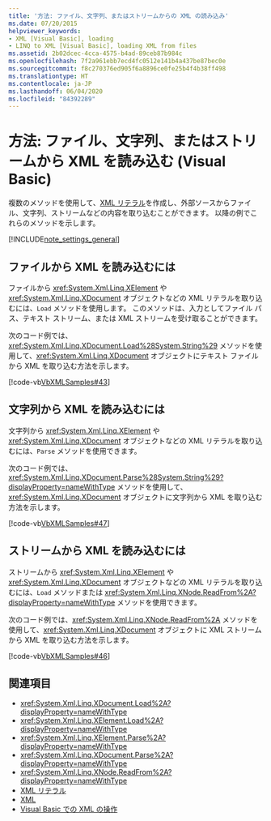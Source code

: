 ```yaml
---
title: '方法: ファイル、文字列、またはストリームからの XML の読み込み'
ms.date: 07/20/2015
helpviewer_keywords:
- XML [Visual Basic], loading
- LINQ to XML [Visual Basic], loading XML from files
ms.assetid: 2b02dcec-4cca-4575-b4ad-89ceb87b984c
ms.openlocfilehash: 7f2a961ebb7ecd4fc0512e141b4a437be87bec0e
ms.sourcegitcommit: f8c270376ed905f6a8896ce0fe25b4f4b38ff498
ms.translationtype: HT
ms.contentlocale: ja-JP
ms.lasthandoff: 06/04/2020
ms.locfileid: "84392289"
---
```

# <a name="how-to-load-xml-from-a-file-string-or-stream-visual-basic"></a>方法: ファイル、文字列、またはストリームから XML を読み込む (Visual Basic)

複数のメソッドを使用して、[XML リテラル](../../../language-reference/xml-literals/index.md)を作成し、外部ソースからファイル、文字列、ストリームなどの内容を取り込むことができます。 以降の例でこれらのメソッドを示します。

[!INCLUDE[note_settings_general](~/includes/note-settings-general-md.md)]

## <a name="to-load-xml-from-a-file"></a>ファイルから XML を読み込むには

ファイルから <xref:System.Xml.Linq.XElement> や <xref:System.Xml.Linq.XDocument> オブジェクトなどの XML リテラルを取り込むには、`Load` メソッドを使用します。 このメソッドは、入力としてファイル パス、テキスト ストリーム、または XML ストリームを受け取ることができます。

次のコード例では、<xref:System.Xml.Linq.XDocument.Load%28System.String%29> メソッドを使用して、<xref:System.Xml.Linq.XDocument> オブジェクトにテキスト ファイルから XML を取り込む方法を示します。

[!code-vb[VbXMLSamples#43](~/samples/snippets/visualbasic/VS_Snippets_VBCSharp/VbXMLSamples/VB/XMLSamples15.vb#43)]

## <a name="to-load-xml-from-a-string"></a>文字列から XML を読み込むには

文字列から <xref:System.Xml.Linq.XElement> や <xref:System.Xml.Linq.XDocument> オブジェクトなどの XML リテラルを取り込むには、`Parse` メソッドを使用できます。

次のコード例では、<xref:System.Xml.Linq.XDocument.Parse%28System.String%29?displayProperty=nameWithType> メソッドを使用して、<xref:System.Xml.Linq.XDocument> オブジェクトに文字列から XML を取り込む方法を示します。

[!code-vb[VbXMLSamples#47](~/samples/snippets/visualbasic/VS_Snippets_VBCSharp/VbXMLSamples/VB/XMLSamples15.vb#47)]

## <a name="to-load-xml-from-a-stream"></a>ストリームから XML を読み込むには

ストリームから <xref:System.Xml.Linq.XElement> や <xref:System.Xml.Linq.XDocument> オブジェクトなどの XML リテラルを取り込むには、`Load` メソッドまたは <xref:System.Xml.Linq.XNode.ReadFrom%2A?displayProperty=nameWithType> メソッドを使用できます。

次のコード例では、<xref:System.Xml.Linq.XNode.ReadFrom%2A> メソッドを使用して、<xref:System.Xml.Linq.XDocument> オブジェクトに XML ストリームから XML を取り込む方法を示します。

[!code-vb[VbXMLSamples#46](~/samples/snippets/visualbasic/VS_Snippets_VBCSharp/VbXMLSamples/VB/XMLSamples15.vb#46)]

## <a name="see-also"></a>関連項目

- <xref:System.Xml.Linq.XDocument.Load%2A?displayProperty=nameWithType>
- <xref:System.Xml.Linq.XElement.Load%2A?displayProperty=nameWithType>
- <xref:System.Xml.Linq.XElement.Parse%2A?displayProperty=nameWithType>
- <xref:System.Xml.Linq.XDocument.Parse%2A?displayProperty=nameWithType>
- <xref:System.Xml.Linq.XNode.ReadFrom%2A?displayProperty=nameWithType>
- [XML リテラル](../../../language-reference/xml-literals/index.md)
- [XML](index.md)
- [Visual Basic での XML の操作](manipulating-xml.md)
